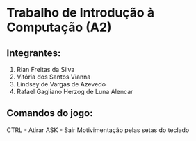 # Trabalho de Introdução à Computação (A2)

## Integrantes:

1. Rian Freitas da Silva
2. Vitória dos Santos Vianna
3. Lindsey de Vargas de Azevedo
4. Rafael Gagliano Herzog de Luna Alencar

## Comandos do jogo:

CTRL - Atirar
ASK - Sair
Motivimentação pelas setas do teclado
